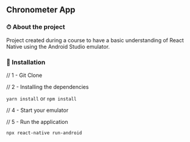 ## Chronometer App

### ⏱ About the project
Project created during a course to have a basic understanding of React Native using the Android Studio emulator.

### 🏃 Installation
// 1 - Git Clone

// 2 - Installing the dependencies

```yarn install``` or ```npm install```

// 4 - Start your emulator

// 5 - Run the application

```npx react-native run-android```
